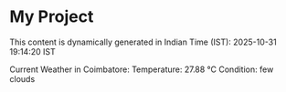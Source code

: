 # My Project

This content is dynamically generated in Indian Time (IST): 2025-10-31 19:14:20 IST


Current Weather in Coimbatore:
Temperature: 27.88 °C
Condition: few clouds
